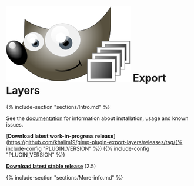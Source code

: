 # [![](resources/docs/images/logo_small.svg)](https://khalim19.github.io/gimp-plugin-export-layers/) Export Layers

{% include-section "sections/Intro.md" %}

See the [documentation](https://khalim19.github.io/gimp-plugin-export-layers/sections)
for information about installation, usage and known issues.

[**Download latest work-in-progress release**](https://github.com/khalim19/gimp-plugin-export-layers/releases/tag/{% include-config "PLUGIN_VERSION" %}) ({% include-config "PLUGIN_VERSION" %})

[**Download latest stable release**](https://github.com/khalim19/gimp-plugin-export-layers/releases/download/2.5/export-layers-2.5.zip) (2.5)


{% include-section "sections/More-info.md" %}